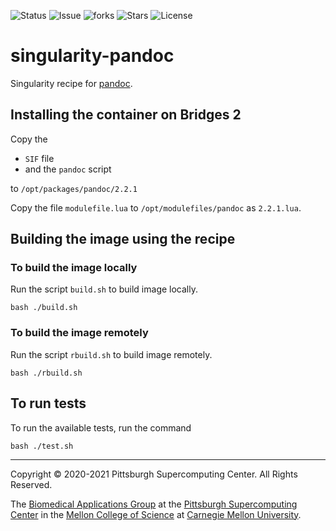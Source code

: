 ![Status](https://github.com/pscedu/singularity-pandoc/actions/workflows/main.yml/badge.svg)
![Issue](https://img.shields.io/github/issues/pscedu/singularity-pandoc)
![forks](https://img.shields.io/github/forks/pscedu/singularity-pandoc)
![Stars](https://img.shields.io/github/stars/pscedu/singularity-pandoc)
![License](https://img.shields.io/github/license/pscedu/singularity-pandoc)

# singularity-pandoc
Singularity recipe for [pandoc](https://pandoc.org/).

## Installing the container on Bridges 2
Copy the

* `SIF` file
* and the `pandoc` script

to `/opt/packages/pandoc/2.2.1`

Copy the file `modulefile.lua` to `/opt/modulefiles/pandoc` as `2.2.1.lua`.

## Building the image using the recipe
### To build the image locally
Run the script `build.sh` to build image locally.

```
bash ./build.sh
```

### To build the image remotely
Run the script `rbuild.sh` to build image remotely.

```
bash ./rbuild.sh
```

## To run tests
To run the available tests, run the command

```
bash ./test.sh
```

---
Copyright © 2020-2021 Pittsburgh Supercomputing Center. All Rights Reserved.

The [Biomedical Applications Group](https://www.psc.edu/biomedical-applications/) at the [Pittsburgh Supercomputing
Center](http://www.psc.edu) in the [Mellon College of Science](https://www.cmu.edu/mcs/) at [Carnegie Mellon University](http://www.cmu.edu).
